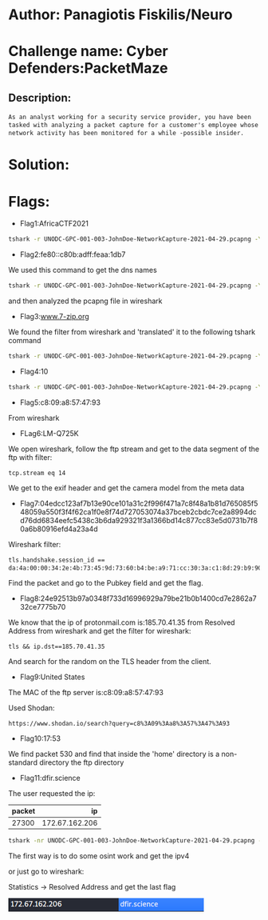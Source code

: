 # Author: Panagiotis Fiskilis/Neuro

# Challenge name: Cyber Defenders:PacketMaze

## Description: ##

```
As an analyst working for a security service provider, you have been tasked with analyzing a packet capture for a customer's employee whose network activity has been monitored for a while -possible insider.
```

# Solution:


# Flags:

- Flag1:AfricaCTF2021

```bash
tshark -r UNODC-GPC-001-003-JohnDoe-NetworkCapture-2021-04-29.pcapng -Y "ftp" |grep -i "pass"
```

- Flag2:fe80::c80b:adff:feaa:1db7

We used this command to get the dns names

```bash
tshark -r UNODC-GPC-001-003-JohnDoe-NetworkCapture-2021-04-29.pcapng -Y "dns" |grep "....::....:....:....:...." 
```

and then analyzed the pcapng file in wireshark

- Flag3:www.7-zip.org

We found the filter from wireshark and 'translated' it to the following tshark command

```bash
tshark -r UNODC-GPC-001-003-JohnDoe-NetworkCapture-2021-04-29.pcapng -Y "udp.stream eq 46"
```

- Flag4:10

```bash
tshark -r UNODC-GPC-001-003-JohnDoe-NetworkCapture-2021-04-29.pcapng -Y "ip.src==192.168.1.26 && ip.dst==24.39.217.246 && udp" |wc -l
```

- Flag5:c8:09:a8:57:47:93

From wireshark

- FLag6:LM-Q725K

We open wireshark, follow the ftp stream and get to the data segment of the ftp with filter:

```
tcp.stream eq 14
```

We get to the exif header and get the camera model from the meta data

- Flag7:04edcc123af7b13e90ce101a31c2f996f471a7c8f48a1b81d765085f548059a550f3f4f62ca1f0e8f74d727053074a37bceb2cbdc7ce2a8994dcd76dd6834eefc5438c3b6da929321f3a1366bd14c877cc83e5d0731b7f80a6b80916efd4a23a4d

Wireshark filter:

```
tls.handshake.session_id == da:4a:00:00:34:2e:4b:73:45:9d:73:60:b4:be:a9:71:cc:30:3a:c1:8d:29:b9:90:67:e4:6d:16:cc:07:f4:ff
```
Find the packet and go to the Pubkey field and get the flag.


- Flag8:24e92513b97a0348f733d16996929a79be21b0b1400cd7e2862a732ce7775b70

We know that the ip of protonmail.com is:185.70.41.35 from Resolved Address from wireshark and get the filter for wireshark:

```
tls && ip.dst==185.70.41.35
```

And search for the random on the TLS header from the client.

- Flag9:United States

The MAC of the ftp server is:c8:09:a8:57:47:93

Used Shodan:

```
https://www.shodan.io/search?query=c8%3A09%3Aa8%3A57%3A47%3A93
```

- Flag10:17:53

We find packet 530 and find that inside the 'home' directory is a non-standard directory the ftp directory

- Flag11:dfir.science

The user requested the ip:

|packet|ip|
|:---|---:|
|27300|172.67.162.206|


```bash
tshark -nr UNODC-GPC-001-003-JohnDoe-NetworkCapture-2021-04-29.pcapng -Y "dns.flags.response == 0" -T fields -e dns.qry.name #to get dns names
```

The first way is to do some osint work and get the ipv4

or just go to wireshark:

Statistics -> Resolved Address and get the last flag

![Flag11](./Images/flag11.png)
